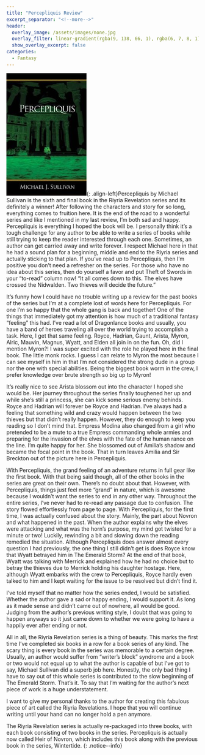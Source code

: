 ```yaml
---
title: "Percepliquis Review"
excerpt_separator: "<!--more-->"
header:
  overlay_image: /assets/images/none.jpg
  overlay_filter: linear-gradient(rgba(9, 138, 66, 1), rgba(6, 7, 8, 1))
  show_overlay_excerpt: false
categories:
  - Fantasy
---
```

![percepliquis-cover](/assets/images/percepliquis.jpg){: .align-left}Percepliquis by Michael Sullivan is the sixth and final book in the Riyria Revelation series and its definitely a winner! After following the characters and story for so long, everything comes to fruition here. It is the end of the road to a wonderful series and like I mentioned in my last review, I’m both sad and happy. Percepliquis is everything I hoped the book will be. I personally think it’s a tough challenge for any author to be able to write a series of books while still trying to keep the reader interested through each one. Sometimes, an author can get carried away and write forever. I respect Michael here in that he had a sound plan for a beginning, middle and end to the Riyria series and actually sticking to that plan. If you’ve read up to Percepliquis, then I’m positive you don’t need a refresher on the series. For those who have no idea about this series, then do yourself a favor and put Theft of Swords in your “to-read” column now!
“It all comes down to this. The elves have crossed the Nidwalden. Two thieves will decide the future.”

It’s funny how I could have no trouble writing up a review for the past books of the series but I’m at a complete lost of words here for Percepliquis. For one I’m so happy that the whole gang is back and together! One of the things that immediately got my attention is how much of a traditional fantasy “feeling” this had. I’ve read a lot of Dragonlance books and usually, you have a band of heroes traveling all over the world trying to accomplish a task. Here, I get that same feeling. Royce, Hadrian, Gaunt, Arista, Myron, Alric, Mauvin, Magnus, Wyatt, and Elden all join in on the fun. Oh, did I mention Myron?! I was super excited with the role he played here in the final book. The little monk rocks. I guess I can relate to Myron the most because I can see myself in him in that I’m not considered the strong dude in a group nor the one with special abilities. Being the biggest book worm in the crew, I prefer knowledge over brute strength so big up to Myron!

It’s really nice to see Arista blossom out into the character I hoped she would be. Her journey throughout the series finally toughened her up and while she’s still a princess, she can kick some serious enemy behinds. Royce and Hadrian will forever be Royce and Hadrian. I’ve always had a feeling that something wild and crazy would happen between the two thieves but that didn’t really happen. However, they do enough to keep you reading so I don’t mind that. Empress Modina also changed from a girl who pretended to be a mute to a true Empress commanding whole armies and preparing for the invasion of the elves with the fate of the human rance on the line. I’m quite happy for her. She blossomed out of Amilia’s shadow and became the focal point in the book. That in turn leaves Amilia and Sir Breckton out of the picture here in Percepliquis.

With Percepliquis, the grand feeling of an adventure returns in full gear like the first book. With that being said though, all of the other books in the series are great on their own. There’s no doubt about that. However, with Percepliquis, things just feel more “grand” in nature, which is awesome because I wouldn’t want the series to end in any other way. Throughout the entire series, I’ve never had to re-read any passage due to confusion. The story flowed effortlessly from page to page. With Percepliquis, for the first time, I was actually confused about the story. Mainly, the part about Novron and what happened in the past. When the author explains why the elves were attacking and what was the horn’s purpose, my mind got twisted for a minute or two! Luckily, rewinding a bit and slowing down the reading remedied the situation. Although Percepliquis does answer almost every question I had previously, the one thing I still didn’t get is does Royce know that Wyatt betrayed him in The Emerald Storm? At the end of that book, Wyatt was talking with Merrick and explained how he had no choice but to betray the thieves due to Merrick holding his daughter hostage. Here, although Wyatt embarks with the crew to Percepliquis, Royce hardly even talked to him and I kept waiting for the issue to be resolved but didn’t find it.

I’ve told myself that no matter how the series ended, I would be satisfied. Whether the author gave a sad or happy ending, I would support it. As long as it made sense and didn’t came out of nowhere, all would be good. Judging from the author’s previous writing style, I doubt that was going to happen anyways so it just came down to whether we were going to have a happily ever after ending or not.

All in all, the Riyria Revelation series is a thing of beauty. This marks the first time I’ve completed six books in a row for a book series of any kind. The scary thing is every book in the series was memorable to a certain degree. Usually, an author would suffer from “writer’s block” syndrome and a book or two would not equal up to what the author is capable of but I’ve got to say, Michael Sullivan did a superb job here. Honestly, the only bad thing I have to say out of this whole series is contributed to the slow beginning of The Emerald Storm. That’s it. To say that I’m waiting for the author’s next piece of work is a huge understatement.

I want to give my personal thanks to the author for creating this fabulous piece of art called the Riyria Revelations. I hope that you will continue writing until your hand can no longer hold a pen anymore.

The Riyria Revelation series is actually re-packaged into three books, with each book consisting of two books in the series. Percepliquis is actually now called Heir of Novron, which includes this book along with the previous book in the series, Wintertide.
{: .notice--info}

